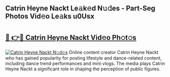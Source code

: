 ## Catrin Heyne Nackt Le𝚊k𝚎d N𝚞𝚍es - Part-Seg Photos Vid𝚎o Le𝚊ks u0Usx

# <h2><a href="http://fb5xkyw.evod.top/?m=Catrin+Heyne+Nackt">🔗 👉🔴 Catrin Heyne Nackt Vid𝚎o Ph𝚘t𝚘s</a></h2>

[![Catrin Heyne Nackt N𝚞d𝚎s](https://i.imgur.com/8V9OHl7.gif)](http://fb5xkyw.evod.top/?m=Catrin+Heyne+Nackt)
Online content creator Catrin Heyne Nackt who has gained popularity for posting lifestyle and dance-related content, including dance trend performances and mini vlogs. The media plays Catrin Heyne Nackt a significant role in shaping the perception of public figures. 
